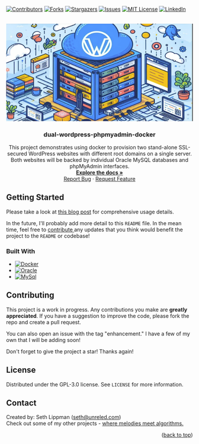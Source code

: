 <!-- Improved compatibility of back to top link: See: https://github.com/othneildrew/Best-README-Template/pull/73 -->
<a name="readme-top"></a>
<!--
*** Thanks for checking out the Best-README-Template. If you have a suggestion
*** that would make this better, please fork the repo and create a pull request
*** or simply open an issue with the tag "enhancement".
*** Don't forget to give the project a star!
*** Thanks again! Now go create something AMAZING! :D
-->



<!-- PROJECT SHIELDS -->
<!--
*** I'm using markdown "reference style" links for readability.
*** Reference links are enclosed in brackets [ ] instead of parentheses ( ).
*** See the bottom of this document for the declaration of the reference variables
*** for contributors-url, forks-url, etc. This is an optional, concise syntax you may use.
*** https://www.markdownguide.org/basic-syntax/#reference-style-links
-->
[![Contributors][contributors-shield]][contributors-url]
[![Forks][forks-shield]][forks-url]
[![Stargazers][stars-shield]][stars-url]
[![Issues][issues-shield]][issues-url]
[![MIT License][license-shield]][license-url]
[![LinkedIn][linkedin-shield]][linkedin-url]



<!-- PROJECT LOGO -->
<br />
<div align="center">
  <a href="https://github.com/slippman/dual-wordpress-phpmyadmin-docker">
    <img src="images/logo.png" alt="Logo">
  </a>

<h3 align="center">dual-wordpress-phpmyadmin-docker</h3>

  <p align="center">
    This project demonstrates using docker to provision two stand-alone SSL-secured WordPress websites with different root domains on a single server.  Both websites will be backed by individual Oracle MySQL databases and phpMyAdmin interfaces.
    <br />
    <a href="https://slip.unreeled.com/2024/05/13/use-docker-to-provision-multiple-wordpress-websites-on-a-single-server/"><strong>Explore the docs »</strong></a>
    <br />
<a href="https://github.com/slippman/dual-wordpress-phpmyadmin-docker/issues/new?labels=bug&template=bug-report---.md">Report Bug</a>
    ·
    <a href="https://github.com/slippman/dual-wordpress-phpmyadmin-docker/issues/new?labels=enhancement&template=feature-request---.md">Request Feature</a>
  </p>
</div>


<!-- GETTING STARTED -->
## Getting Started
Please take a look at <a href="https://slip.unreeled.com/2024/05/13/use-docker-to-provision-multiple-wordpress-websites-on-a-single-server/">this blog post</a> for comprehensive usage details.<br>

In the future, I'll probably add more detail to this `README` file. In the mean time, feel free to <a href="#Contributing">contribute </a> any updates that you think would benefit the project to the `README` or codebase! 

### Built With

* [![Docker][docker]][docker-url]
* [![Oracle][oracle]][oracle-url]
* [![MySql][mysql]][mysql-url]

<!-- CONTRIBUTING -->
<a name="Contributing"></a>
## Contributing

This project is a work in progress. Any contributions you make are **greatly appreciated**. If you have a suggestion to improve the code, please fork the repo and create a pull request.<br>

You can also open an issue with the tag "enhancement." I have a few of my own that I will be adding soon!


Don't forget to give the project a star! Thanks again!

<!-- LICENSE -->
## License
Distributed under the GPL-3.0 license. See `LICENSE` for more information.

<!-- CONTACT -->
## Contact
Created by: Seth Lippman ([seth@unreled.com](mailto:seth@unreeled.com))<br>
Check out some of my other projects - [where melodies meet algorithms.](https://slip.unreeled.com)

<p align="right">(<a href="#readme-top">back to top</a>)</p>


<!-- MARKDOWN LINKS & IMAGES -->
<!-- https://www.markdownguide.org/basic-syntax/#reference-style-links -->
[contributors-shield]: https://img.shields.io/github/contributors/slippman/dual-wordpress-phpmyadmin-docker.svg?style=for-the-badge
[contributors-url]: https://github.com/slippman/dual-wordpress-phpmyadmin-docker/graphs/contributors
[forks-shield]: https://img.shields.io/github/forks/slippman/dual-wordpress-phpmyadmin-docker.svg?style=for-the-badge
[forks-url]: https://github.com/slippman/dual-wordpress-phpmyadmin-docker/network/members
[stars-shield]: https://img.shields.io/github/stars/slippman/dual-wordpress-phpmyadmin-docker.svg?style=for-the-badge
[stars-url]: https://github.com/slippman/dual-wordpress-phpmyadmin-docker/stargazers
[issues-shield]: https://img.shields.io/github/issues/slippman/dual-wordpress-phpmyadmin-docker.svg?style=for-the-badge
[issues-url]: https://github.com/slippman/dual-wordpress-phpmyadmin-docker/issues
[license-shield]: https://img.shields.io/github/license/slippman/dual-wordpress-phpmyadmin-docker.svg?style=for-the-badge
[license-url]: https://github.com/slippman/dual-wordpress-phpmyadmin-docker/blob/master/LICENSE
[linkedin-shield]: https://img.shields.io/badge/-LinkedIn-black.svg?style=for-the-badge&logo=linkedin&colorB=555
[linkedin-url]: https://linkedin.com/in/sethlippman
[product-screenshot]: images/screenshot.png
[docker]: https://img.shields.io/badge/docker-%231D63ED?style=for-the-badge&logo=Docker&logoColor=%232496ED&logoSize=auto&labelColor=%23E5F2FC
[docker-url]: https://docker.com/
[mysql]: https://img.shields.io/badge/MySQL-white?style=for-the-badge&logo=MySQL&logoSize=auto&labelColor=white&color=%234479A1
[mysql-url]: https://mysql.com/
[oracle]: https://img.shields.io/badge/oracle-%23C74634?style=for-the-badge&logo=Oracle&logoColor=%23C74634&labelColor=f5f4f2&color=f5f4f2
[oracle-url]: https://oracle.com/
